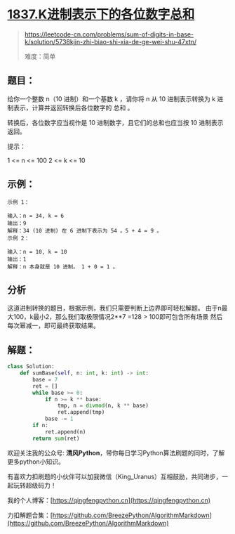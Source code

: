 # [1837.K进制表示下的各位数字总和](https://leetcode-cn.com/problems/sum-of-digits-in-base-k/solution/5738kjin-zhi-biao-shi-xia-de-ge-wei-shu-47xtn/)
> https://leetcode-cn.com/problems/sum-of-digits-in-base-k/solution/5738kjin-zhi-biao-shi-xia-de-ge-wei-shu-47xtn/
> 
> 难度：简单

## 题目：

给你一个整数 n（10 进制）和一个基数 k ，请你将 n 从 10 进制表示转换为 k 进制表示，计算并返回转换后各位数字的 总和 。

转换后，各位数字应当视作是 10 进制数字，且它们的总和也应当按 10 进制表示返回。

提示：

1 <= n <= 100
2 <= k <= 10

## 示例：

```
示例 1：

输入：n = 34, k = 6
输出：9
解释：34 (10 进制) 在 6 进制下表示为 54 。5 + 4 = 9 。
示例 2：

输入：n = 10, k = 10
输出：1
解释：n 本身就是 10 进制。 1 + 0 = 1 。
```

## 分析

这道进制转换的题目，根据示例，我们只需要判断上边界即可轻松解题。
由于n最大100，k最小2，那么我们取极限情况2**7 =128 > 100即可包含所有场景
然后每次幂减一，即可最终获取结果。

## 解题：

```python
class Solution:
    def sumBase(self, n: int, k: int) -> int:
        base = 7
        ret = []
        while base >= 0:
            if n >= k ** base:
                tmp, n = divmod(n, k ** base)
                ret.append(tmp)
            base -= 1
        if n:
            ret.append(n)
        return sum(ret)
```

欢迎关注我的公众号: **清风Python**，带你每日学习Python算法刷题的同时，了解更多python小知识。

有喜欢力扣刷题的小伙伴可以加我微信（King_Uranus）互相鼓励，共同进步，一起玩转超级码力！

我的个人博客：[https://qingfengpython.cn](https://qingfengpython.cn)

力扣解题合集：[https://github.com/BreezePython/AlgorithmMarkdown](https://github.com/BreezePython/AlgorithmMarkdown)